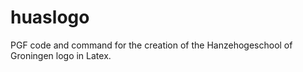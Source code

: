 # huaslogo
PGF code and command for the creation of the Hanzehogeschool of Groningen logo in Latex. 
